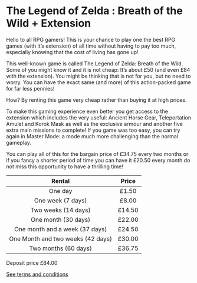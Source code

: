 

# The Legend of Zelda : Breath of the Wild + Extension

Hello to all RPG gamers! This is your chance to play one the best RPG games (with it’s extension) of all time without having to pay too much, 
especially knowing that the cost of living has gone up!

This well-known game is called The Legend of Zelda: Breath of the Wild. Some of you might know it and it is not 
cheap: It’s about £50 (and even £84 with the extension). You might be thinking that is not for you, but no need to worry.
You can have the exact same (and more) of this action-packed game for far less pennies! 

How? By renting this game very cheap rather than buying it at high prices.

To make this gaming experience even better you get access to the extension which includes the very useful: Ancient Horse Gear, Teleportation Amulet and Korok Mask as well as the exclusive armour and another five extra main missions to complete! If you game was too easy, you can try again in Master Mode: a mode much more challenging than the normal gameplay.

You can play all of this for the bargain price of £34.75 every two months or if you fancy a shorter period of time you can have it £20.50 every month do not miss this opportunity to have a thrilling time!

| Rental                            | Price           |
|:---------------------------------:|:---------------:|
| One day                           | £1.50           |
| One week (7 days)                 | £8.00           |
| Two weeks (14 days)               | £14.50          |
| One month (30 days)               | £22.00          |
| One month and a week (37 days)    | £24.50          |
| One Month and two weeks (42 days) | £30.00          |
| Two months (60 days)              | £36.75          |

Deposit price	£84.00

[See terms and conditions](Terms&Conditions.md)
